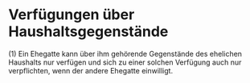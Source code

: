 # Verfügungen über Haushaltsgegenstände

(1) Ein Ehegatte kann über ihm gehörende Gegenstände des ehelichen Haushalts nur verfügen und sich zu einer solchen Verfügung auch nur verpflichten, wenn der andere Ehegatte einwilligt.